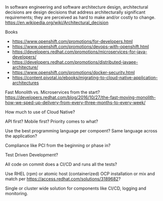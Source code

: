 In software engineering and software architecture design, architectural decisions are design decisions that address architecturally significant requirements; they are perceived as hard to make and/or costly to change. https://en.wikipedia.org/wiki/Architectural_decision

Books
* https://www.openshift.com/promotions/for-developers.html
* https://www.openshift.com/promotions/devops-with-openshift.html
* https://developers.redhat.com/promotions/microservices-for-java-developers/
* https://developers.redhat.com/promotions/distributed-javaee-architecture/
* https://www.openshift.com/promotions/docker-security.html
* https://content.pivotal.io/ebooks/migrating-to-cloud-native-application-architectures


Fast Monolith vs. Microservices from the start? 
https://developers.redhat.com/blog/2016/10/27/the-fast-moving-monolith-how-we-sped-up-delivery-from-every-three-months-to-every-week/

How much to use of Cloud Native?  

API first?  Mobile first?  Priority comes to what? 

Use the best programming language per compoent?  Same language across the application?

Compliance like PCI from the beginning or phase in? 

Test Driven Development?

All code on commit does a CI/CD and runs all the tests?

Use RHEL (rpm) or atomic host (containerized) OCP installation or mix and match per https://access.redhat.com/solutions/3189682?

Single or cluster wide solution for components like CI/CD, logging and monitoring.
